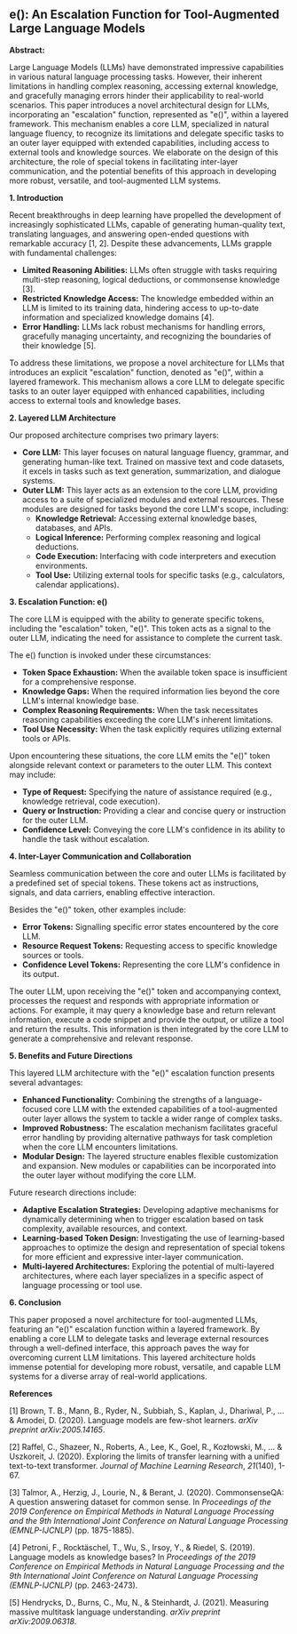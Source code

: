 ## e(): An Escalation Function for Tool-Augmented Large Language Models

**Abstract:**

Large Language Models (LLMs) have demonstrated impressive capabilities in various natural language processing tasks. However, their inherent limitations in handling complex reasoning, accessing external knowledge, and gracefully managing errors hinder their applicability to real-world scenarios. This paper introduces a novel architectural design for LLMs, incorporating an "escalation" function, represented as "e()", within a layered framework. This mechanism enables a core LLM, specialized in natural language fluency, to recognize its limitations and delegate specific tasks to an outer layer equipped with extended capabilities, including access to external tools and knowledge sources. We elaborate on the design of this architecture, the role of special tokens in facilitating inter-layer communication, and the potential benefits of this approach in developing more robust, versatile, and tool-augmented LLM systems.

**1. Introduction**

Recent breakthroughs in deep learning have propelled the development of increasingly sophisticated LLMs, capable of generating human-quality text, translating languages, and answering open-ended questions with remarkable accuracy [1, 2]. Despite these advancements, LLMs grapple with fundamental challenges:

* **Limited Reasoning Abilities:** LLMs often struggle with tasks requiring multi-step reasoning, logical deductions, or commonsense knowledge [3].
* **Restricted Knowledge Access:** The knowledge embedded within an LLM is limited to its training data, hindering access to up-to-date information and specialized knowledge domains [4].
* **Error Handling:** LLMs lack robust mechanisms for handling errors, gracefully managing uncertainty, and recognizing the boundaries of their knowledge [5].

To address these limitations, we propose a novel architecture for LLMs that introduces an explicit "escalation" function, denoted as "e()", within a layered framework. This mechanism allows a core LLM to delegate specific tasks to an outer layer equipped with enhanced capabilities, including access to external tools and knowledge bases.

**2. Layered LLM Architecture**

Our proposed architecture comprises two primary layers:

* **Core LLM:** This layer focuses on natural language fluency, grammar, and generating human-like text. Trained on massive text and code datasets, it excels in tasks such as text generation, summarization, and dialogue systems.
* **Outer LLM:** This layer acts as an extension to the core LLM, providing access to a suite of specialized modules and external resources. These modules are designed for tasks beyond the core LLM's scope, including:
  * **Knowledge Retrieval:** Accessing external knowledge bases, databases, and APIs.
  * **Logical Inference:** Performing complex reasoning and logical deductions.
  * **Code Execution:** Interfacing with code interpreters and execution environments.
  * **Tool Use:** Utilizing external tools for specific tasks (e.g., calculators, calendar applications).

**3.  Escalation Function: e()**

The core LLM is equipped with the ability to generate specific tokens, including the "escalation" token, "e()". This token acts as a signal to the outer LLM, indicating the need for assistance to complete the current task.

The e() function is invoked under these circumstances:

* **Token Space Exhaustion:** When the available token space is insufficient for a comprehensive response.
* **Knowledge Gaps:** When the required information lies beyond the core LLM's internal knowledge base.
* **Complex Reasoning Requirements:** When the task necessitates reasoning capabilities exceeding the core LLM's inherent limitations.
* **Tool Use Necessity:** When the task explicitly requires utilizing external tools or APIs.

Upon encountering these situations, the core LLM emits the "e()" token alongside relevant context or parameters to the outer LLM. This context may include:

* **Type of Request:**  Specifying the nature of assistance required (e.g., knowledge retrieval, code execution).
* **Query or Instruction:** Providing a clear and concise query or instruction for the outer LLM.
* **Confidence Level:** Conveying the core LLM's confidence in its ability to handle the task without escalation.

**4. Inter-Layer Communication and Collaboration**

Seamless communication between the core and outer LLMs is facilitated by a predefined set of special tokens. These tokens act as instructions, signals, and data carriers, enabling effective interaction.

Besides the "e()" token, other examples include:

* **Error Tokens:** Signalling specific error states encountered by the core LLM.
* **Resource Request Tokens:**  Requesting access to specific knowledge sources or tools.
* **Confidence Level Tokens:**  Representing the core LLM's confidence in its output.

The outer LLM, upon receiving the "e()" token and accompanying context, processes the request and responds with appropriate information or actions.  For example, it may query a knowledge base and return relevant information, execute a code snippet and provide the output, or utilize a tool and return the results.  This information is then integrated by the core LLM to generate a comprehensive and relevant response.

**5. Benefits and Future Directions**

This layered LLM architecture with the "e()" escalation function presents several advantages:

* **Enhanced Functionality:**  Combining the strengths of a language-focused core LLM with the extended capabilities of a tool-augmented outer layer allows the system to tackle a wider range of complex tasks.
* **Improved Robustness:** The escalation mechanism facilitates graceful error handling by providing alternative pathways for task completion when the core LLM encounters limitations.
* **Modular Design:** The layered structure enables flexible customization and expansion. New modules or capabilities can be incorporated into the outer layer without modifying the core LLM.

Future research directions include:

* **Adaptive Escalation Strategies:** Developing adaptive mechanisms for dynamically determining when to trigger escalation based on task complexity, available resources, and context.
* **Learning-based Token Design:**  Investigating the use of learning-based approaches to optimize the design and representation of special tokens for more efficient and expressive inter-layer communication.
* **Multi-layered Architectures:** Exploring the potential of multi-layered architectures, where each layer specializes in a specific aspect of language processing or tool use.

**6. Conclusion**

This paper proposed a novel architecture for tool-augmented LLMs, featuring an "e()" escalation function within a layered framework. By enabling a core LLM to delegate tasks and leverage external resources through a well-defined interface, this approach paves the way for overcoming current LLM limitations.  This layered architecture holds immense potential for developing more robust, versatile, and capable LLM systems for a diverse array of real-world applications.

**References**

[1] Brown, T. B., Mann, B., Ryder, N., Subbiah, S., Kaplan, J., Dhariwal, P., ... & Amodei, D. (2020). Language models are few-shot learners. *arXiv preprint arXiv:2005.14165*.

[2] Raffel, C., Shazeer, N., Roberts, A., Lee, K., Goel, R., Kozłowski, M., ... & Uszkoreit, J. (2020). Exploring the limits of transfer learning with a unified text-to-text transformer. *Journal of Machine Learning Research*, *21*(140), 1-67.

[3] Talmor, A., Herzig, J., Lourie, N., & Berant, J. (2020). CommonsenseQA: A question answering dataset for common sense. In *Proceedings of the 2019 Conference on Empirical Methods in Natural Language Processing and the 9th International Joint Conference on Natural Language Processing (EMNLP-IJCNLP)* (pp. 1875-1885).

[4] Petroni, F., Rocktäschel, T., Wu, S., Irsoy, Y., & Riedel, S. (2019). Language models as knowledge bases? In *Proceedings of the 2019 Conference on Empirical Methods in Natural Language Processing and the 9th International Joint Conference on Natural Language Processing (EMNLP-IJCNLP)* (pp. 2463-2473).

[5] Hendrycks, D., Burns, C., Mu, N., & Steinhardt, J. (2021). Measuring massive multitask language understanding. *arXiv preprint arXiv:2009.06318*.
